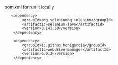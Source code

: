 pom.xml for run it locally

       <dependency>
            <groupId>org.seleniumhq.selenium</groupId>
            <artifactId>selenium-java</artifactId>
            <version>3.141.59</version>
        </dependency>

        <dependency>
            <groupId>io.github.bonigarcia</groupId>
            <artifactId>webdrivermanager</artifactId>
            <version>5.0.3</version>
        </dependency>
